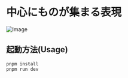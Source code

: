 # 中心にものが集まる表現

![Image](https://storage.googleapis.com/zenn-user-upload/50e7c72a51f2-20231010.gif)

## 起動方法(Usage)
```
pnpm install
pnpm run dev
```
